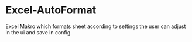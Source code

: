 # Excel-AutoFormat
Excel Makro which formats sheet according to settings the user can adjust in the ui and save in config.
